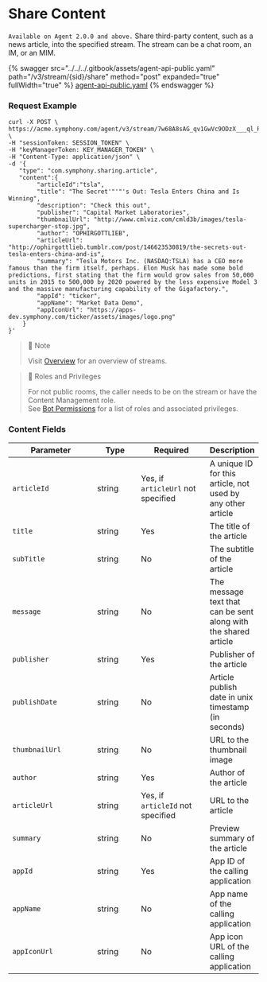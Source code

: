 # Share Content

`Available on Agent 2.0.0 and above.` Share third-party content, such as a news article, into the specified stream. The stream can be a chat room, an IM, or an MIM.

{% swagger src="../../../.gitbook/assets/agent-api-public.yaml" path="/v3/stream/{sid}/share" method="post" expanded="true" fullWidth="true" %}
[agent-api-public.yaml](../../../.gitbook/assets/agent-api-public.yaml)
{% endswagger %}

### Request Example

```url
curl -X POST \
https://acme.symphony.com/agent/v3/stream/7w68A8sAG_qv1GwVc9ODzX___ql_RJ6zdA/share \
-H "sessionToken: SESSION_TOKEN" \
-H "keyManagerToken: KEY_MANAGER_TOKEN" \
-H "Content-Type: application/json" \
-d '{
   "type": "com.symphony.sharing.article",
   "content":{
        "articleId":"tsla",
        "title": "The Secret'"'"'s Out: Tesla Enters China and Is Winning",
        "description": "Check this out",
        "publisher": "Capital Market Laboratories",
        "thumbnailUrl": "http://www.cmlviz.com/cmld3b/images/tesla-supercharger-stop.jpg",
        "author": "OPHIRGOTTLIEB",
        "articleUrl": "http://ophirgottlieb.tumblr.com/post/146623530819/the-secrets-out-tesla-enters-china-and-is",
        "summary": "Tesla Motors Inc. (NASDAQ:TSLA) has a CEO more famous than the firm itself, perhaps. Elon Musk has made some bold predictions, first stating that the firm would grow sales from 50,000 units in 2015 to 500,000 by 2020 powered by the less expensive Model 3 and the massive manufacturing capability of the Gigafactory.",
        "appId": "ticker",
        "appName": "Market Data Demo",
        "appIconUrl": "https://apps-dev.symphony.com/ticker/assets/images/logo.png"
    }
}'
```

> 📘 Note
>
> Visit [Overview](https://docs.developers.symphony.com/building-bots-on-symphony/datafeed/overview-of-streams) for an overview of streams.

> 🚧 Roles and Privileges
>
> For not public rooms, the caller needs to be on the stream or have the Content Management role.\
> See [Bot Permissions](https://docs.developers.symphony.com/building-bots-on-symphony/configuration/bot-permissions) for a list of roles and associated privileges.

### Content Fields

<table><thead><tr><th width="179">Parameter</th><th width="85">Type</th><th width="140">Required</th><th>Description</th></tr></thead><tbody><tr><td><code>articleId</code></td><td>string</td><td>Yes, if <code>articleUrl</code> not specified</td><td>A unique ID for this article, not used by any other article</td></tr><tr><td><code>title</code></td><td>string</td><td>Yes</td><td>The title of the article</td></tr><tr><td><code>subTitle</code></td><td>string</td><td>No</td><td>The subtitle of the article</td></tr><tr><td><code>message</code></td><td>string</td><td>No</td><td>The message text that can be sent along with the shared article</td></tr><tr><td><code>publisher</code></td><td>string</td><td>Yes</td><td>Publisher of the article</td></tr><tr><td><code>publishDate</code></td><td>string</td><td>No</td><td>Article publish date in unix timestamp (in seconds)</td></tr><tr><td><code>thumbnailUrl</code></td><td>string</td><td>No</td><td>URL to the thumbnail image</td></tr><tr><td><code>author</code></td><td>string</td><td>Yes</td><td>Author of the article</td></tr><tr><td><code>articleUrl</code></td><td>string</td><td>Yes, if <code>articleId</code> not specified</td><td>URL to the article</td></tr><tr><td><code>summary</code></td><td>string</td><td>No</td><td>Preview summary of the article</td></tr><tr><td><code>appId</code></td><td>string</td><td>Yes</td><td>App ID of the calling application</td></tr><tr><td><code>appName</code></td><td>string</td><td>No</td><td>App name of the calling application</td></tr><tr><td><code>appIconUrl</code></td><td>string</td><td>No</td><td>App icon URL of the calling application</td></tr></tbody></table>
